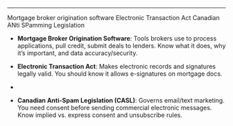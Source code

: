 ***
Mortgage broker origination software
Electronic Transaction Act
Canadian ANti SPamming Legislation

- **Mortgage Broker Origination Software**: Tools brokers use to process applications, pull credit, submit deals to lenders. Know what it does, why it’s important, and data accuracy/security.
    
- **Electronic Transaction Act**: Makes electronic records and signatures legally valid. You should know it allows e-signatures on mortgage docs.
- 
    
- **Canadian Anti-Spam Legislation (CASL)**: Governs email/text marketing. You need consent before sending commercial electronic messages. Know implied vs. express consent and unsubscribe rules.

